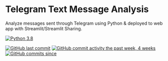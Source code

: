 # Telegram Text Message Analysis

Analyze messages sent through Telegram using Python & deployed to web app with Streamlit/Streamlit Sharing.

[![Python 3.8](https://img.shields.io/badge/python-3.8-blue.svg)](https://www.python.org/downloads/release/python-380/)

[![GitHub last commit](https://img.shields.io/github/last-commit/google/skia.svg?style=flat)]()
[![GitHub commit activity the past week, 4 weeks](https://img.shields.io/github/commit-activity/y/eslint/eslint.svg?style=flat)]() [![GitHub commits since](https://img.shields.io/github/commits-since/tterb/playmusic/v1.2.0.svg)]() 

